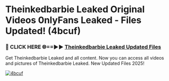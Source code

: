 # Theinkedbarbie Leaked Original Videos 0nlyFans Leaked - Files Updated! (4bcuf)

<h3>🔴 CLICK HERE 🌐==►► <a href="https://tinyurl.com/ehrbuxhb" rel="nofollow">Theinkedbarbie Leaked Updated Files</a></h3>

Get Theinkedbarbie Leaked and all content. Now you can access all videos and pictures of Theinkedbarbie Leaked. New Updated Files 2025!

[![4bcuf](https://i.imgur.com/lVYEuWS.gif)](https://tinyurl.com/ehrbuxhb)
